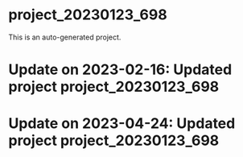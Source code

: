 # project_20230123_698

This is an auto-generated project.

# Update on 2023-02-16: Updated project project_20230123_698

# Update on 2023-04-24: Updated project project_20230123_698
